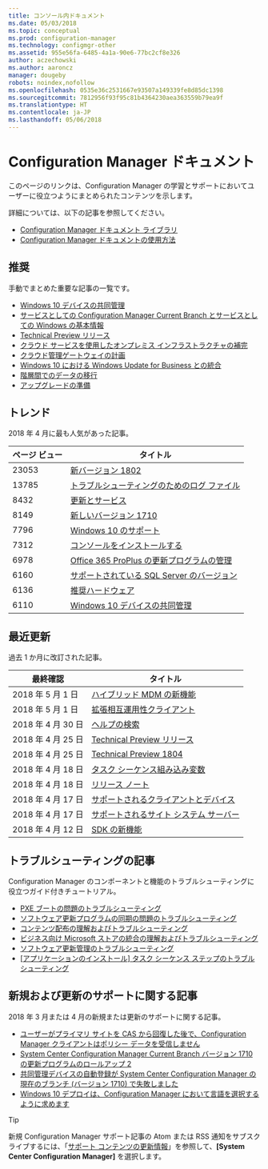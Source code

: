 ```yaml
---
title: コンソール内ドキュメント
ms.date: 05/03/2018
ms.topic: conceptual
ms.prod: configuration-manager
ms.technology: configmgr-other
ms.assetid: 955e56fa-6485-4a1a-90e6-77bc2cf8e326
author: aczechowski
ms.author: aaroncz
manager: dougeby
robots: noindex,nofollow
ms.openlocfilehash: 0535e36c2531667e93507a149339fe8d85dc1398
ms.sourcegitcommit: 7812956f93f95c81b4364230aea363559b79ea9f
ms.translationtype: HT
ms.contentlocale: ja-JP
ms.lasthandoff: 05/06/2018
---
```

<!-- 
feature 1357546
This page displays in-console, under the Support workspace, Documentation node. 
-->


# <a name="configuration-manager-documentation"></a>Configuration Manager ドキュメント
このページのリンクは、Configuration Manager の学習とサポートにおいてユーザーに役立つようにまとめられたコンテンツを示します。 

詳細については、以下の記事を参照してください。
- [Configuration Manager ドキュメント ライブラリ](https://docs.microsoft.com/sccm)  
- [Configuration Manager ドキュメントの使用方法](https://docs.microsoft.com/sccm/core/understand/use-docs)



## <a name="recommended"></a>推奨 
手動でまとめた重要な記事の一覧です。

- [Windows 10 デバイスの共同管理](/sccm/core/clients/manage/co-management-overview)
- [サービスとしての Configuration Manager Current Branch とサービスとしての Windows の基本情報](/sccm/core/understand/configuration-manager-and-windows-as-service)
- [Technical Preview リリース](/sccm/core/get-started/technical-preview)
- [クラウド サービスを使用したオンプレミス インフラストラクチャの補完](/sccm/core/understand/use-cloud-services)
- [クラウド管理ゲートウェイの計画](/sccm/core/clients/manage/plan-cloud-management-gateway)
- [Windows 10 における Windows Update for Business との統合](/sccm/sum/deploy-use/integrate-windows-update-for-business-windows-10)
- [階層間でのデータの移行](/sccm/core/migration/migrate-data-between-hierarchies)
- [アップグレードの準備](/sccm/core/clients/manage/upgrade/upgrade-analytics)



## <a name="trending"></a>トレンド
2018 年 4 月に最も人気があった記事。

| ページ ビュー | タイトル | 
| ----- | ----- | 
| 23053 | [新バージョン 1802](/sccm/core/plan-design/changes/whats-new-in-version-1802) | 
| 13785 | [トラブルシューティングのためのログ ファイル](/sccm/core/plan-design/hierarchy/log-files) | 
| 8432 | [更新とサービス](/sccm/core/servers/manage/updates) | 
| 8149 | [新しいバージョン 1710](/sccm/core/plan-design/changes/whats-new-in-version-1710) | 
| 7796 | [Windows 10 のサポート](/sccm/core/plan-design/configs/support-for-windows-10) | 
| 7312 | [コンソールをインストールする](/sccm/core/servers/deploy/install/install-consoles) | 
| 6978 | [Office 365 ProPlus の更新プログラムの管理](/sccm/sum/deploy-use/manage-office-365-proplus-updates) | 
| 6160 | [サポートされている SQL Server のバージョン](/sccm/core/plan-design/configs/support-for-sql-server-versions) | 
| 6136 | [推奨ハードウェア](/sccm/core/plan-design/configs/recommended-hardware) | 
| 6110 | [Windows 10 デバイスの共同管理](/sccm/core/clients/manage/co-management-overview) | 



## <a name="recently-updated"></a>最近更新
過去 1 か月に改訂された記事。

| 最終確認 | タイトル | 
|-----|-----|
| 2018 年 5 月 1 日 | [ハイブリッド MDM の新機能](/sccm/mdm/understand/whats-new-in-hybrid-mobile-device-management) | 
| 2018 年 5 月 1 日 | [拡張相互運用性クライアント](/sccm/core/understand/interoperability-client) | 
| 2018 年 4 月 30 日 | [ヘルプの検索](/sccm/core/understand/find-help) | 
| 2018 年 4 月 25 日 | [Technical Preview リリース](/sccm/core/get-started/technical-preview) | 
| 2018 年 4 月 25 日 | [Technical Preview 1804](/sccm/core/get-started/capabilities-in-technical-preview-1804) | 
| 2018 年 4 月 18 日 | [タスク シーケンス組み込み変数](/sccm/osd/understand/task-sequence-built-in-variables) | 
| 2018 年 4 月 18 日 | [リリース ノート](/sccm/core/servers/deploy/install/release-notes) | 
| 2018 年 4 月 17 日 | [サポートされるクライアントとデバイス](/sccm/core/plan-design/configs/supported-operating-systems-for-clients-and-devices) | 
| 2018 年 4 月 17 日 | [サポートされるサイト システム サーバー](/sccm/core/plan-design/configs/supported-operating-systems-for-site-system-servers) | 
| 2018 年 4 月 12 日 | [SDK の新機能](/sccm/develop/core/changes/what-s-new-in-the-system-center-configuration-manager-sdk) | 



## <a name="troubleshooting-articles"></a>トラブルシューティングの記事
Configuration Manager のコンポーネントと機能のトラブルシューティングに役立つガイド付きチュートリアル。

- [PXE ブートの問題のトラブルシューティング](https://support.microsoft.com/help/10082)
- [ソフトウェア更新プログラムの同期の問題のトラブルシューティング](https://support.microsoft.com/help/10059)
- [コンテンツ配布の理解およびトラブルシューティング](https://support.microsoft.com/help/4000401)
- [ビジネス向け Microsoft ストアの統合の理解およびトラブルシューティング](https://support.microsoft.com/help/4010214)
- [ソフトウェア更新管理のトラブルシューティング](https://support.microsoft.com/help/10680)
- [[アプリケーションのインストール] タスク シーケンス ステップのトラブルシューティング](https://support.microsoft.com/help/18408/)



## <a name="new-and-updated-support-articles"></a>新規および更新のサポートに関する記事
2018 年 3 月または 4 月の新規または更新のサポートに関する記事。

- [ユーザーがプライマリ サイトを CAS から回復した後で、Configuration Manager クライアントはポリシー データを受信しません](https://support.microsoft.com/help/4095539)
- [System Center Configuration Manager Current Branch バージョン 1710 の更新プログラムのロールアップ 2](https://support.microsoft.com/help/4086143)
- [共同管理デバイスの自動登録が System Center Configuration Manager の現在のブランチ (バージョン 1710) で失敗しました](https://support.microsoft.com/help/4088970)
- [Windows 10 デプロイは、Configuration Manager において言語を選択するように求めます](https://support.microsoft.com/help/4088140)

> [!Tip]  
> 新規 Configuration Manager サポート記事の Atom または RSS 通知をサブスクライブするには、「[サポート コンテンツの更新情報](https://support.microsoft.com/help/4089498/)」を参照して、**[System Center Configuration Manager]** を選択します。  
